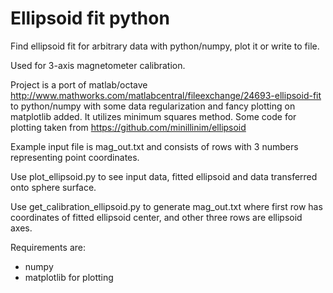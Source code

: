 # Ellipsoid fit python
Find ellipsoid fit for arbitrary data with python/numpy, plot it or write to file.

Used for 3-axis magnetometer calibration.

Project is a port of matlab/octave http://www.mathworks.com/matlabcentral/fileexchange/24693-ellipsoid-fit to python/numpy
with some data regularization and fancy plotting on matplotlib added. It utilizes minimum squares method.
Some code for plotting taken from https://github.com/minillinim/ellipsoid

Example input file is mag_out.txt and consists of rows with 3 numbers representing point coordinates.

Use plot_ellipsoid.py to see input data, fitted ellipsoid and data transferred onto sphere surface.

Use get_calibration_ellipsoid.py to generate mag_out.txt where first row has coordinates of fitted ellipsoid center, and other
three rows are ellipsoid axes.

Requirements are:
- numpy
- matplotlib for plotting

